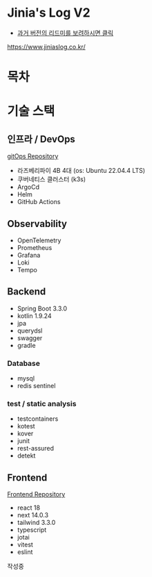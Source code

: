 # Jinia's Log V2

- [과거 버전의 리드미를 보려하시면 클릭](./README_V1.md)

https://www.jiniaslog.co.kr/

# 목차

# 기술 스택

## 인프라 / DevOps
[gitOps Repository](https://github.com/jinia91/blog-gitops)
- 라즈베리파이 4B 4대 (os: Ubuntu 22.04.4 LTS)
- 쿠버네티스 클러스터 (k3s)
- ArgoCd
- Helm
- GitHub Actions

## Observability
- OpenTelemetry
- Prometheus
- Grafana
- Loki
- Tempo

## Backend
- Spring Boot 3.3.0
- kotlin 1.9.24
- jpa
- querydsl
- swagger
- gradle

### Database
- mysql
- redis sentinel

### test / static analysis
- testcontainers
- kotest
- kover
- junit
- rest-assured
- detekt

## Frontend
[Frontend Repository](https://github.com/jinia91/blog-front)

- react 18
- next 14.0.3
- tailwind 3.3.0
- typescript
- jotai
- vitest
- eslint

작성중

